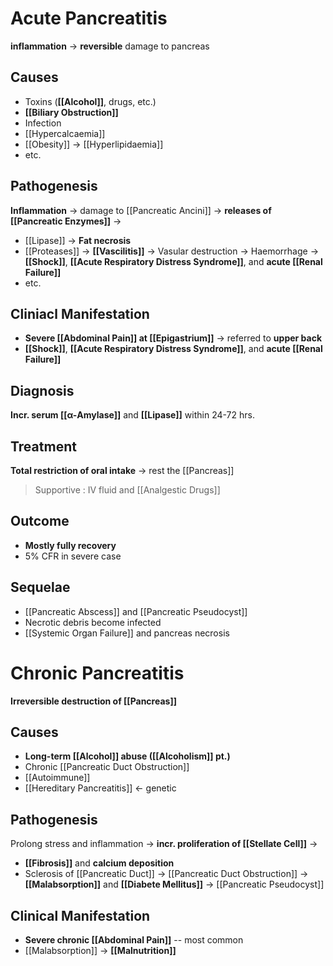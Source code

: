 # Acute Pancreatitis
**inflammation** -> **reversible** damage to pancreas

## Causes
- Toxins (**[[Alcohol]]**, drugs, etc.)
- **[[Biliary Obstruction]]**
- Infection
- [[Hypercalcaemia]]
- [[Obesity]] -> [[Hyperlipidaemia]]
- etc.

## Pathogenesis
**Inflammation** -> damage to [[Pancreatic Ancini]] -> **releases of [[Pancreatic Enzymes]]** -> 
- [[Lipase]] -> **Fat necrosis**
- [[Proteases]] -> **[[Vascilitis]]** -> Vasular destruction -> Haemorrhage -> **[[Shock]]**, **[[Acute Respiratory Distress Syndrome]]**, and **acute [[Renal Failure]]**
- etc.

## Cliniacl Manifestation
- **Severe [[Abdominal Pain]] at [[Epigastrium]]** -> referred to **upper back**
- **[[Shock]]**, **[[Acute Respiratory Distress Syndrome]]**, and **acute [[Renal Failure]]**

## Diagnosis
**Incr. serum [[α-Amylase]]** and **[[Lipase]]** within 24-72 hrs.

## Treatment
**Total restriction of oral intake** -> rest the [[Pancreas]]
> Supportive : IV fluid and [[Analgestic Drugs]]

## Outcome
- **Mostly fully recovery**
- 5% CFR in severe case

## Sequelae
- [[Pancreatic Abscess]] and [[Pancreatic Pseudocyst]]
- Necrotic debris become infected
- [[Systemic Organ Failure]] and pancreas necrosis

# Chronic Pancreatitis
**Irreversible destruction of [[Pancreas]]**

## Causes
- **Long-term [[Alcohol]] abuse ([[Alcoholism]] pt.)** 
- Chronic [[Pancreatic Duct Obstruction]]
- [[Autoimmune]]
- [[Hereditary Pancreatitis]] <- genetic

## Pathogenesis
Prolong stress and inflammation -> **incr. proliferation of [[Stellate Cell]]** -> 
- **[[Fibrosis]]** and **calcium deposition**
- Sclerosis of [[Pancreatic Duct]] -> [[Pancreatic Duct Obstruction]] 
-> **[[Malabsorption]]** and **[[Diabete Mellitus]]**
-> [[Pancreatic Pseudocyst]]

## Clinical Manifestation
- **Severe chronic [[Abdominal Pain]]** -- most common
- [[Malabsorption]] -> **[[Malnutrition]]**